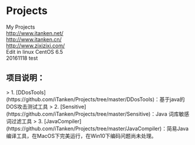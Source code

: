 # Projects
My Projects
<br>
<a target="_blank" href="http://www.itanken.net/">http://www.itanken.net/</a>
<br>
<a target="_blank" href="http://www.itanken.cn/">http://www.itanken.cn/</a>
<br>
<a target="_blank" href="http://www.zixizixi.com/">http://www.zixizixi.com/</a>
<br>
Edit in linux CentOS 6.5<br>
 20161118 test
<br>
<h2>项目说明：</h2>
> 1. [DDosTools](https://github.com/iTanken/Projects/tree/master/DDosTools)：基于java的DOS攻击测试工具
> 2. [Sensitive](https://github.com/iTanken/Projects/tree/master/Sensitive)：Java 词库敏感词过滤工具
> 3. [JavaCompiler](https://github.com/iTanken/Projects/tree/master/JavaCompiler)：简易Java编译工具，在MacOS下完美运行，在Win10下编码问题尚未处理。
